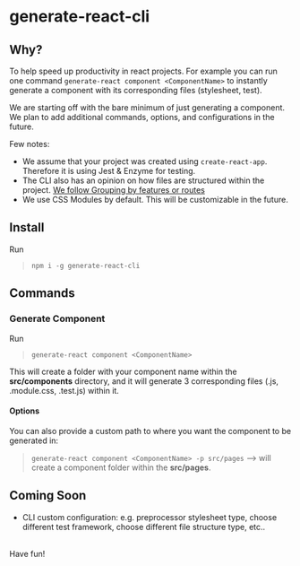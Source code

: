 # generate-react-cli

## Why?

To help speed up productivity in react projects. For example you can run one command `generate-react component <ComponentName>` to instantly generate a component with its corresponding files (stylesheet, test).

We are starting off with the bare minimum of just generating a component. We plan to add additional commands, options, and configurations in the future.

Few notes:
- We assume that your project was created using `create-react-app`. Therefore it is using Jest & Enzyme for testing.
- The CLI also has an opinion on how files are structured within the project. [We follow Grouping by features or routes](https://reactjs.org/docs/faq-structure.html#grouping-by-features-or-routes)
- We use CSS Modules by default. This will be customizable in the future.

## Install

Run

>`npm i -g generate-react-cli`

## Commands

### Generate Component
Run
>`generate-react component <ComponentName>`

This will create a folder with your component name within the **src/components** directory, and it will generate 3 corresponding files (.js, .module.css, .test.js) within it.

#### Options
You can also provide a custom path to where you want the component to be generated in:
>`generate-react component <ComponentName> -p src/pages` --> will create a component folder within the **src/pages**.

## Coming Soon
- CLI custom configuration: e.g. preprocessor stylesheet type, choose different test framework, choose different file structure type, etc..

<br>
Have fun!